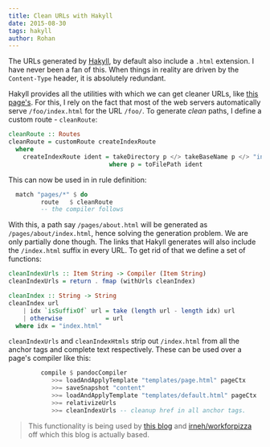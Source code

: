 ```yaml
---
title: Clean URLs with Hakyll
date: 2015-08-30
tags: hakyll
author: Rohan
---
```


The URLs generated by [Hakyll][hakyll], by default also include a
`.html` extension. I have never been a fan of this. When things in
reality are driven by the `Content-Type` header, it is absolutely
redundant.

Hakyll provides all the utilities with which we can get cleaner URLs,
like [this page's](.). For this, I rely on the fact that most of the
web servers automatically serve `/foo/index.html` for the URL
`/foo/`. To generate *clean* paths, I define a custom route -
`cleanRoute`:

```haskell
cleanRoute :: Routes
cleanRoute = customRoute createIndexRoute
  where
    createIndexRoute ident = takeDirectory p </> takeBaseName p </> "index.html"
                            where p = toFilePath ident
```

This can now be used in in rule definition:

```haskell
  match "pages/*" $ do
         route   $ cleanRoute
         -- the compiler follows
```

With this, a path say `/pages/about.html` will be generated as
`/pages/about/index.html`, hence solving the generation problem. We
are only partially done though. The links that Hakyll generates will
also include the `/index.html` suffix in every URL. To get rid of that
we define a set of functions:

```haskell
cleanIndexUrls :: Item String -> Compiler (Item String)
cleanIndexUrls = return . fmap (withUrls cleanIndex)

cleanIndex :: String -> String
cleanIndex url
    | idx `isSuffixOf` url = take (length url - length idx) url
    | otherwise            = url
  where idx = "index.html"
```

`cleanIndexUrls` and `cleanIndexHtmls` strip out `/index.html` from
all the anchor tags and complete text respectively. These can be used
over a page's compiler like this:

```haskell
         compile $ pandocCompiler
            >>= loadAndApplyTemplate "templates/page.html" pageCtx
            >>= saveSnapshot "content"
            >>= loadAndApplyTemplate "templates/default.html" pageCtx
            >>= relativizeUrls
            >>= cleanIndexUrls -- cleanup href in all anchor tags.
```

> This functionality is being used by [this blog][my-compiler] and
> [irneh/workforpizza][workforpizza] off which this blog is actually
> based.

[hakyll]: http://jaspervdj.be/hakyll/
[my-compiler]: https://github.com/crodjer/rohanjain.in/blob/master/site.hs
[workforpizza]: https://github.com/irneh/workforpizza/blob/master/site.hs
